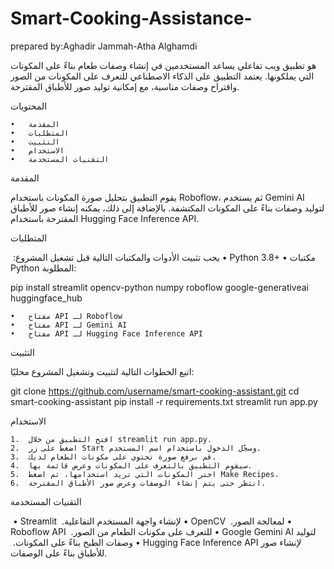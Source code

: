 # Smart-Cooking-Assistance-
prepared by:Aghadir Jammah-Atha Alghamdi


‏هو تطبيق ويب تفاعلي يساعد المستخدمين في إنشاء وصفات طعام بناءً على المكونات التي يملكونها. يعتمد التطبيق على الذكاء الاصطناعي للتعرف على المكونات من الصور واقتراح وصفات مناسبة، مع إمكانية توليد صور للأطباق المقترحة.

المحتويات

	•	المقدمة
	•	المتطلبات
	•	التثبيت
	•	الاستخدام
	•	التقنيات المستخدمة
المقدمة

يقوم التطبيق بتحليل صورة المكونات باستخدام Roboflow، ثم يستخدم Gemini AI لتوليد وصفات بناءً على المكونات المكتشفة. بالإضافة إلى ذلك، يمكنه إنشاء صور للأطباق المقترحة باستخدام Hugging Face Inference API.

المتطلبات

يجب تثبيت الأدوات والمكتبات التالية قبل تشغيل المشروع:
‏	•	Python 3.8+
	•	مكتبات Python المطلوبة:

‏pip install streamlit opencv-python numpy roboflow google-generativeai huggingface_hub


	•	مفتاح API لـ Roboflow
	•	مفتاح API لـ Gemini AI
	•	مفتاح API لـ Hugging Face Inference API

التثبيت

اتبع الخطوات التالية لتثبيت وتشغيل المشروع محليًا:

‏git clone https://github.com/username/smart-cooking-assistant.git
‏cd smart-cooking-assistant
‏pip install -r requirements.txt
‏streamlit run app.py

الاستخدام

	1.	افتح التطبيق من خلال streamlit run app.py.
	2.	اضغط على زر Start وسجّل الدخول باستخدام اسم المستخدم.
	3.	قم برفع صورة تحتوي على مكونات الطعام لديك.
	4.	سيقوم التطبيق بالتعرف على المكونات وعرض قائمة بها.
	5.	اختر المكونات التي تريد استخدامها، ثم اضغط Make Recipes.
	6.	انتظر حتى يتم إنشاء الوصفات وعرض صور الأطباق المقترحة.

التقنيات المستخدمة

‏	•	Streamlit لإنشاء واجهة المستخدم التفاعلية.
‏	•	OpenCV لمعالجة الصور.
‏	•	Roboflow API للتعرف على مكونات الطعام من الصور.
‏	•	Google Gemini AI لتوليد وصفات الطبخ بناءً على المكونات.
‏	•	Hugging Face Inference API لإنشاء صور للأطباق بناءً على الوصفات.
